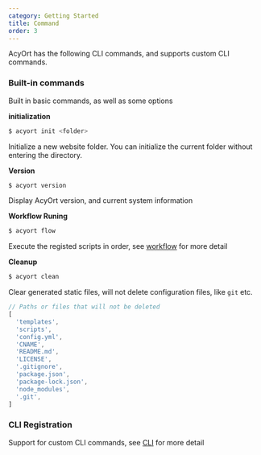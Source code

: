 ```yaml
---
category: Getting Started
title: Command
order: 3
---
```


AcyOrt has the following CLI commands, and supports custom CLI commands.

### Built-in commands

Built in basic commands, as well as some options

**initialization**

```bash
$ acyort init <folder>
```

Initialize a new website folder. You can initialize the current folder without entering the directory.

**Version**

```bash
$ acyort version
```

Display AcyOrt version, and current system information

**Workflow Runing**

```bash
$ acyort flow
```

Execute the registed scripts in order, see [workflow](/api/workflow/) for more detail

**Cleanup**

```bash
$ acyort clean
```

Clear generated static files, will not delete configuration files, like `git` etc.

```js
// Paths or files that will not be deleted
[
  'templates',
  'scripts',
  'config.yml',
  'CNAME',
  'README.md',
  'LICENSE',
  '.gitignore',
  'package.json',
  'package-lock.json',
  'node_modules',
  '.git',
]
```

### CLI Registration

Support for custom CLI commands, see [CLI](/api/cli/) for more detail
